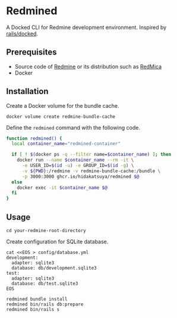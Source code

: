 # Redmined

A Docked CLI for Redmine development environment. Inspired by [rails/docked](https://github.com/rails/docked).

## Prerequisites

* Source code of [Redmine](https://github.com/redmine/redmine) or its distribution such as [RedMica](https://github.com/redmica/redmica)
* Docker

## Installation

Create a Docker volume for the bundle cache.
```shell
docker volume create redmine-bundle-cache
```

Define the `redmined` command with the following code.
```bash
function redmined() {
  local container_name="redmined-container"

  if [ ! $(docker ps -q --filter name=$container_name) ]; then
    docker run --name $container_name --rm -it \
      -e USER_ID=$(id -u) -e GROUP_ID=$(id -g) \
      -v ${PWD}:/redmine -v redmine-bundle-cache:/bundle \
      -p 3000:3000 ghcr.io/hidakatsuya/redmined $@
  else
    docker exec -it $container_name $@
  fi
}
```

## Usage

```shell
cd your-redmine-root-directory
```

Create configuration for SQLite database.
```shell
cat <<EOS > config/database.yml
development:
  adapter: sqlite3
  database: db/development.sqlite3
test:
  adapter: sqlite3
  database: db/test.sqlite3
EOS
```

```shell
redmined bundle install
redmined bin/rails db:prepare
redmined bin/rails s
```

